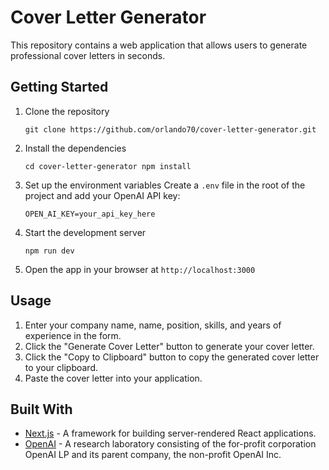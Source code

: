Cover Letter Generator
======================

This repository contains a web application that allows users to generate professional cover letters in seconds.

Getting Started
---------------

1.  Clone the repository

    `git clone https://github.com/orlando70/cover-letter-generator.git`

1.  Install the dependencies

    `cd cover-letter-generator
npm install`

1.  Set up the environment variables Create a `.env` file in the root of the project and add your OpenAI API key:

    `OPEN_AI_KEY=your_api_key_here`

1.  Start the development server

    `npm run dev`

1.  Open the app in your browser at `http://localhost:3000`

Usage
-----

1.  Enter your company name, name, position, skills, and years of experience in the form.
2.  Click the "Generate Cover Letter" button to generate your cover letter.
3.  Click the "Copy to Clipboard" button to copy the generated cover letter to your clipboard.
4.  Paste the cover letter into your application.

Built With
----------

-   [Next.js](https://nextjs.org/) - A framework for building server-rendered React applications.
-   [OpenAI](https://openai.com/) - A research laboratory consisting of the for-profit corporation OpenAI LP and its parent company, the non-profit OpenAI Inc.
